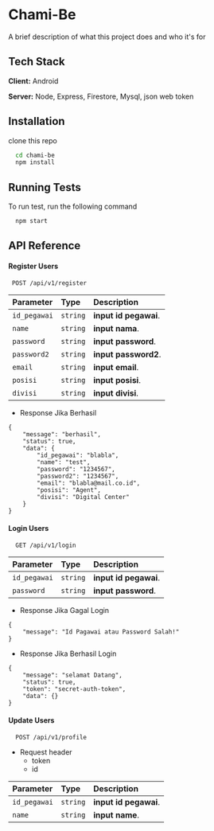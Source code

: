 
# Chami-Be

A brief description of what this project does and who it's for


## Tech Stack

**Client:** Android

**Server:** Node, Express, Firestore, Mysql, json web token

## Installation

clone this repo
 
``` bash
  cd chami-be
  npm install  
```
## 
## Running Tests

To run test, run the following command

```bash
  npm start
```


## API Reference

#### Register Users

```http
 POST /api/v1/register
```

| Parameter | Type     | Description                |
| :-------- | :------- | :------------------------- |
| `id_pegawai` | `string` | **input id pegawai**. |
| `name` | `string` | **input nama**. |
| `password` | `string` | **input password**. |
| `password2` | `string` | **input password2**. |
| `email` | `string` | **input email**. |
| `posisi` | `string` | **input posisi**. |
| `divisi` | `string` | **input divisi**. |

- Response Jika Berhasil
```
{
    "message": "berhasil",
    "status": true,
    "data": {
        "id_pegawai": "blabla",
        "name": "test",
        "password": "1234567",
        "password2": "1234567",
        "email": "blabla@mail.co.id",
        "posisi": "Agent",
        "divisi": "Digital Center"
    }
}
```

#### Login Users

```http
  GET /api/v1/login
```

| Parameter | Type     | Description                       |
| :-------- | :------- | :-------------------------------- |
| `id_pegawai` | `string` | **input id pegawai**. |
| `password` | `string` | **input password**. |

- Response Jika Gagal Login
```
{
    "message": "Id Pagawai atau Password Salah!"
}
```
- Response Jika Berhasil Login
```
{
    "message": "selamat Datang",
    "status": true,
    "token": "secret-auth-token",
    "data": {}
}
```

#### Update Users

```http
  POST /api/v1/profile
```
- Request header
  - token
  - id

| Parameter | Type     | Description                       |
| :-------- | :------- | :-------------------------------- |
| `id_pegawai` | `string` | **input id pegawai**. |
| `name` | `string` | **input name**. |


